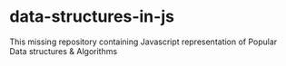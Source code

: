 # data-structures-in-js
This missing repository containing Javascript representation of Popular Data structures & Algorithms

